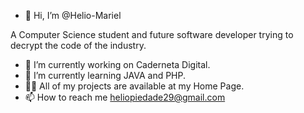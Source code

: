- 👋 Hi, I’m @Helio-Mariel

A Computer Science student and future software developer trying to decrypt the code of the industry.
- 🔭 I’m currently working on Caderneta Digital.
- 🌱 I’m currently learning JAVA and PHP.
- 👨‍💻 All of my projects are available at my Home Page.
- 📫 How to reach me heliopiedade29@gmail.com

<!---
Helio-Mariel/Helio-Mariel is a ✨ special ✨ repository because its `README.md` (this file) appears on your GitHub profile.
You can click the Preview link to take a look at your changes.
--->
